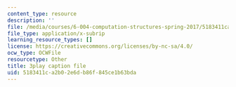 ```yaml
---
content_type: resource
description: ''
file: /media/courses/6-004-computation-structures-spring-2017/5183411ca2b02e6db86f845ce1b63bda_TSmui37yrL8.srt
file_type: application/x-subrip
learning_resource_types: []
license: https://creativecommons.org/licenses/by-nc-sa/4.0/
ocw_type: OCWFile
resourcetype: Other
title: 3play caption file
uid: 5183411c-a2b0-2e6d-b86f-845ce1b63bda
---
```

